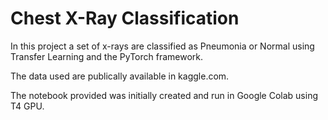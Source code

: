 # Chest X-Ray Classification

In this project a set of x-rays are classified as Pneumonia or Normal using Transfer Learning  and the PyTorch framework.

The data used are publically available in kaggle.com.

The notebook provided was initially created and run in Google Colab using T4 GPU.
